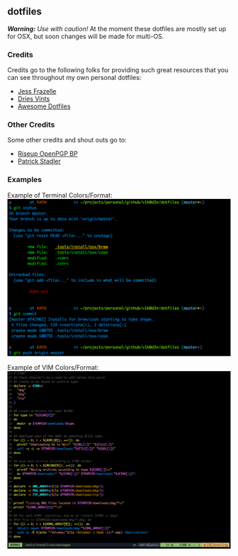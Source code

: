 ## dotfiles

***Warning:*** *Use with caution!* At the moment these dotfiles are mostly set up for OSX, but soon changes will be made for multi-OS.

### Credits

Credits go to the following folks for providing such great resources that you can see throughout my own personal dotfiles:

* [Jess Frazelle](https://github.com/jessfraz/dotfiles)
* [Dries Vints](https://github.com/driesvints/dotfiles)
* [Awesome Dotfiles](https://github.com/webpro/awesome-dotfiles)

### Other Credits

Some other credits and shout outs go to:

* [Riseup OpenPGP BP](https://help.riseup.net/en/security/message-security/openpgp/best-practices)
* [Patrick Stadler](https://github.com/pstadler/keybase-gpg-github)

### Examples

Example of Terminal Colors/Format:
![alt terminal](.images/dotfiles/term.png)

Example of VIM Colors/Format:
![alt vim](.images/dotfiles/vim.png)